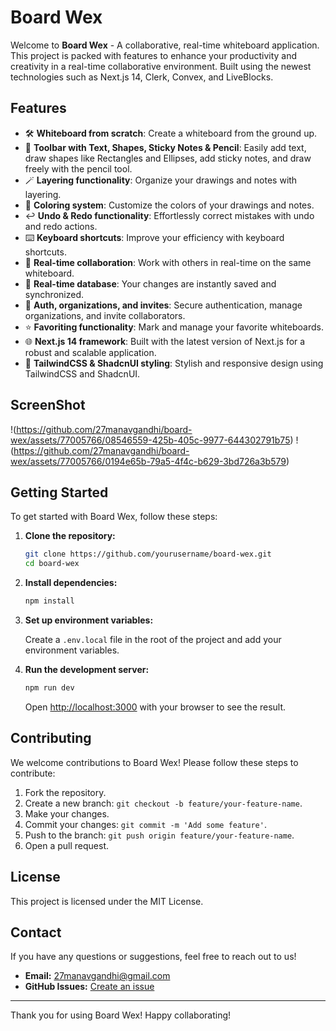 # Board Wex

Welcome to **Board Wex** - A collaborative, real-time whiteboard application. This project is packed with features to enhance your productivity and creativity in a real-time collaborative environment. Built using the newest technologies such as Next.js 14, Clerk, Convex, and LiveBlocks.

## Features

- 🛠️ **Whiteboard from scratch**: Create a whiteboard from the ground up.
- 🧰 **Toolbar with Text, Shapes, Sticky Notes & Pencil**: Easily add text, draw shapes like Rectangles and Ellipses, add sticky notes, and draw freely with the pencil tool.
- 🪄 **Layering functionality**: Organize your drawings and notes with layering.
- 🎨 **Coloring system**: Customize the colors of your drawings and notes.
- ↩️ **Undo & Redo functionality**: Effortlessly correct mistakes with undo and redo actions.
- ⌨️ **Keyboard shortcuts**: Improve your efficiency with keyboard shortcuts.
- 🤝 **Real-time collaboration**: Work with others in real-time on the same whiteboard.
- 💾 **Real-time database**: Your changes are instantly saved and synchronized.
- 🔐 **Auth, organizations, and invites**: Secure authentication, manage organizations, and invite collaborators.
- ⭐️ **Favoriting functionality**: Mark and manage your favorite whiteboards.
- 🌐 **Next.js 14 framework**: Built with the latest version of Next.js for a robust and scalable application.
- 💅 **TailwindCSS & ShadcnUI styling**: Stylish and responsive design using TailwindCSS and ShadcnUI.

## ScreenShot
!(https://github.com/27manavgandhi/board-wex/assets/77005766/08546559-425b-405c-9977-644302791b75)
!(https://github.com/27manavgandhi/board-wex/assets/77005766/0194e65b-79a5-4f4c-b629-3bd726a3b579)



## Getting Started

To get started with Board Wex, follow these steps:

1. **Clone the repository:**

   ```bash
   git clone https://github.com/yourusername/board-wex.git
   cd board-wex
   ```

2. **Install dependencies:**

   ```bash
   npm install
   ```

3. **Set up environment variables:**

   Create a `.env.local` file in the root of the project and add your environment variables.

4. **Run the development server:**

   ```bash
   npm run dev
   ```

   Open [http://localhost:3000](http://localhost:3000) with your browser to see the result.

## Contributing

We welcome contributions to Board Wex! Please follow these steps to contribute:

1. Fork the repository.
2. Create a new branch: `git checkout -b feature/your-feature-name`.
3. Make your changes.
4. Commit your changes: `git commit -m 'Add some feature'`.
5. Push to the branch: `git push origin feature/your-feature-name`.
6. Open a pull request.

## License

This project is licensed under the MIT License.

## Contact

If you have any questions or suggestions, feel free to reach out to us!

- **Email:** 27manavgandhi@gmail.com
- **GitHub Issues:** [Create an issue](https://github.com/27manavgandhi/board-wex/issues)

---

Thank you for using Board Wex! Happy collaborating!
```
